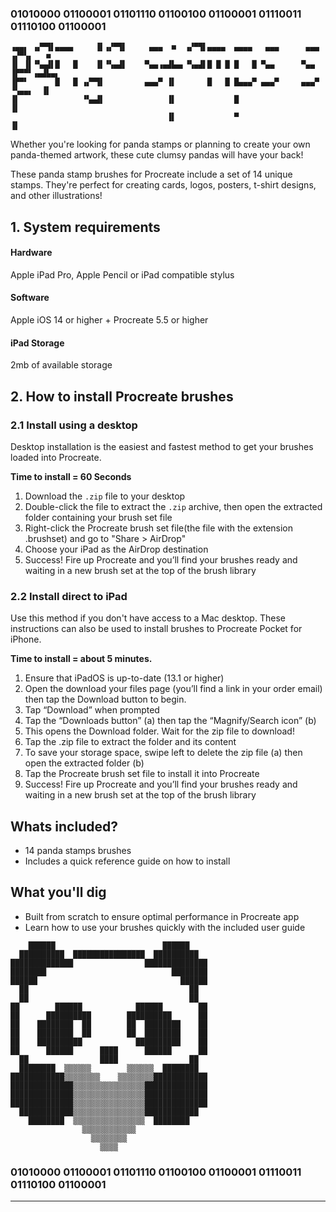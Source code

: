 ### 01010000 01100001 01101110 01100100 01100001  01110011 01110100 01100001

```
▗▄▄▖ ▗▞▀▜▌▄▄▄▄     ▐▌▗▞▀▜▌     ▄▄▄  ■  ▗▞▀▜▌▄▄▄▄  ▄▄▄▄   ▄▄▄      ▄▄▄ ▗▞▀▚▖   ■  
▐▌ ▐▌▝▚▄▟▌█   █    ▐▌▝▚▄▟▌    ▀▄▄▗▄▟▙▄▖▝▚▄▟▌█ █ █ █   █ ▀▄▄      ▀▄▄  ▐▛▀▀▘▗▄▟▙▄▖
▐▛▀▘      █   █ ▗▞▀▜▌         ▄▄▄▀ ▐▌       █   █ █▄▄▄▀ ▄▄▄▀     ▄▄▄▀ ▝▚▄▄▖  ▐▌  
▐▌              ▝▚▄▟▌              ▐▌             █                          ▐▌  
                                   ▐▌             ▀                          ▐▌  
```

Whether you're looking for panda stamps or planning to create your own
panda-themed artwork, these cute clumsy pandas will have your back!

These panda stamp brushes for Procreate include a set of 14 unique stamps.
They're perfect for creating cards, logos, posters, t-shirt designs, and other
illustrations!

## 1. System requirements
#### Hardware
Apple iPad Pro, Apple Pencil or iPad compatible stylus

#### Software
Apple iOS 14 or higher + Procreate 5.5 or higher

#### iPad Storage
2mb of available storage

## 2. How to install Procreate brushes
### 2.1 Install using a desktop
Desktop installation is the easiest and fastest method to get your brushes
loaded into Procreate.

**Time to install = 60 Seconds**

1. Download the `.zip` file to your desktop
2. Double-click the file to extract the `.zip` archive, then open the extracted
   folder containing your brush set file
3. Right-click the Procreate brush set file(the file with the extension .brushset)
   and go to "Share > AirDrop"
4. Choose your iPad as the AirDrop destination
5. Success! Fire up Procreate and you’ll find your brushes ready and waiting in
   a new brush set at the top of the brush library

### 2.2 Install direct to iPad
Use this method if you don't have access to a Mac desktop. These instructions
can also be used to install brushes to Procreate Pocket for iPhone.

**Time to install = about 5 minutes.**

1. Ensure that iPadOS is up-to-date (13.1 or higher)
2. Open the download your files page (you’ll find a link in your order email)
   then tap the Download button to begin.
3. Tap “Download” when prompted
4. Tap the “Downloads button” (a) then tap the “Magnify/Search icon” (b)
5. This opens the Download folder. Wait for the zip file to download!
6. Tap the .zip file to extract the folder and its content
7. To save your storage space, swipe left to delete the zip file (a) then open
   the extracted folder (b)
8. Tap the Procreate brush set file to install it into Procreate
9. Success! Fire up Procreate and you’ll find your brushes ready and waiting in
   a new brush set at the top of the brush library

## Whats included?

- 14 panda stamps brushes
- Includes a quick reference guide on how to install

## What you'll dig

- Built from scratch to ensure optimal performance in Procreate app
- Learn how to use your brushes quickly with the included user guide

```ascii
    ██████                        ██████    
  ██████████  ████████████████  ██████████  
██████████████                ██████████████
████████                            ████████
██████                                ██████
  ██                                    ██  
  ██                                    ██  
██        ██████            ██████        ██
██      ██████████        ██████████      ██
██    ████████  ██        ██  ████████    ██
██    ████████  ██        ██  ████████    ██
██    ██████████            ██████████    ██
██      ██████      ████      ██████      ██
  ██                ████                ██  
  ████████  ▒▒▒▒▒▒        ▒▒▒▒▒▒  ████████  
████████████▒▒▒▒▒▒▒▒    ▒▒▒▒▒▒▒▒████████████
██████████████▒▒▒▒▒▒▒▒▒▒▒▒▒▒▒▒██████████████
██████████████▒▒▒▒▒▒▒▒▒▒▒▒▒▒▒▒██████████████
██████████████▒▒▒▒▒▒▒▒▒▒▒▒▒▒▒▒██████████████
  ████████████▒▒▒▒▒▒▒▒▒▒▒▒▒▒▒▒████████████  
    ████████  ▒▒▒▒▒▒▒▒▒▒▒▒▒▒▒▒  ████████    
                ▒▒▒▒▒▒▒▒▒▒▒▒                
                  ▒▒▒▒▒▒▒▒                  
                    ▒▒▒▒     
```
### 01010000 01100001 01101110 01100100 01100001  01110011 01110100 01100001
---